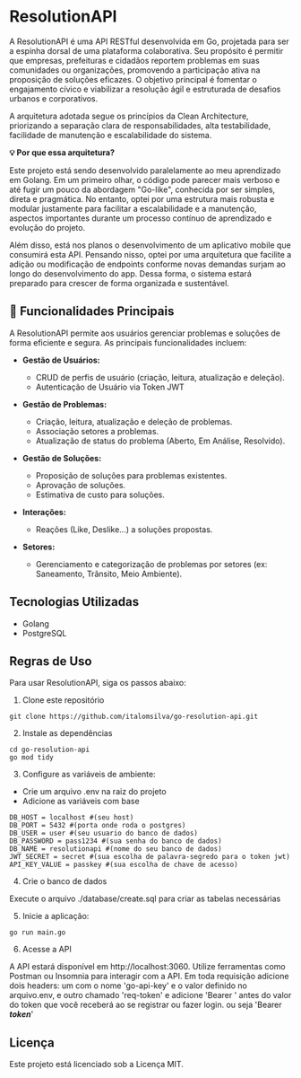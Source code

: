 # ResolutionAPI

A ResolutionAPI é uma API RESTful desenvolvida em Go, projetada para ser a espinha dorsal de uma plataforma colaborativa. Seu propósito é permitir que empresas, prefeituras e cidadãos reportem problemas em suas comunidades ou organizações, promovendo a participação ativa na proposição de soluções eficazes. O objetivo principal é fomentar o engajamento cívico e viabilizar a resolução ágil e estruturada de desafios urbanos e corporativos.

A arquitetura adotada segue os princípios da Clean Architecture, priorizando a separação clara de responsabilidades, alta testabilidade, facilidade de manutenção e escalabilidade do sistema.

**💡 Por que essa arquitetura?**


Este projeto está sendo desenvolvido paralelamente ao meu aprendizado em Golang. Em um primeiro olhar, o código pode parecer mais verboso e até fugir um pouco da abordagem "Go-like", conhecida por ser simples, direta e pragmática. No entanto, optei por uma estrutura mais robusta e modular justamente para facilitar a escalabilidade e a manutenção, aspectos importantes durante um processo contínuo de aprendizado e evolução do projeto.

Além disso, está nos planos o desenvolvimento de um aplicativo mobile que consumirá esta API. Pensando nisso, optei por uma arquitetura que facilite a adição ou modificação de endpoints conforme novas demandas surjam ao longo do desenvolvimento do app. Dessa forma, o sistema estará preparado para crescer de forma organizada e sustentável.

## 🚀 Funcionalidades Principais

A ResolutionAPI permite aos usuários gerenciar problemas e soluções de forma eficiente e segura. As principais funcionalidades incluem:

* **Gestão de Usuários:**
    * CRUD de perfis de usuário (criação, leitura, atualização e deleção).
    * Autenticação de Usuário via Token JWT

* **Gestão de Problemas:**
    * Criação, leitura, atualização e deleção de problemas.
    * Associação setores a problemas.
    * Atualização de status do problema (Aberto, Em Análise, Resolvido).

* **Gestão de Soluções:**
    * Proposição de soluções para problemas existentes.
    * Aprovação de soluções.
    * Estimativa de custo para soluções.

* **Interações:**
    * Reações (Like, Deslike...) a soluções propostas.

* **Setores:**
    * Gerenciamento e categorização de problemas por setores (ex: Saneamento, Trânsito, Meio Ambiente).

## Tecnologias Utilizadas
- Golang
- PostgreSQL

## Regras de Uso

Para usar ResolutionAPI, siga os passos abaixo:

1. Clone este repositório
```
git clone https://github.com/italomsilva/go-resolution-api.git

```

2. Instale as dependências
```
cd go-resolution-api
go mod tidy
```

3. Configure as variáveis de ambiente:
- Crie um arquivo .env na raiz do projeto
- Adicione as variáveis com base
```
DB_HOST = localhost #(seu host)
DB_PORT = 5432 #(porta onde roda o postgres)
DB_USER = user #(seu usuario do banco de dados)
DB_PASSWORD = pass1234 #(sua senha do banco de dados)
DB_NAME = resolutionapi #(nome do seu banco de dados)
JWT_SECRET = secret #(sua escolha de palavra-segredo para o token jwt)
API_KEY_VALUE = passkey #(sua escolha de chave de acesso)
```

4. Crie o banco de dados

Execute o arquivo ./database/create.sql para criar as tabelas necessárias

5. Inicie a aplicação:

```
go run main.go
```

6. Acesse a API

A API estará disponível em http://localhost:3060. Utilize ferramentas como Postman ou Insomnia para interagir com a API.
Em toda requisição adicione dois headers: um com o nome 'go-api-key' e o valor definido no arquivo.env, e outro chamado 'req-token' e adicione 'Bearer ' antes do valor do token que você receberá ao se registrar ou fazer login. ou seja 'Bearer **_token_**'


## Licença

Este projeto está licenciado sob a Licença MIT.